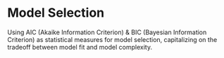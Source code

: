 # Model Selection

Using AIC (Akaike Information Criterion) & BIC (Bayesian Information Criterion) as statistical measures for model selection, capitalizing on the tradeoff between model fit and model complexity.
